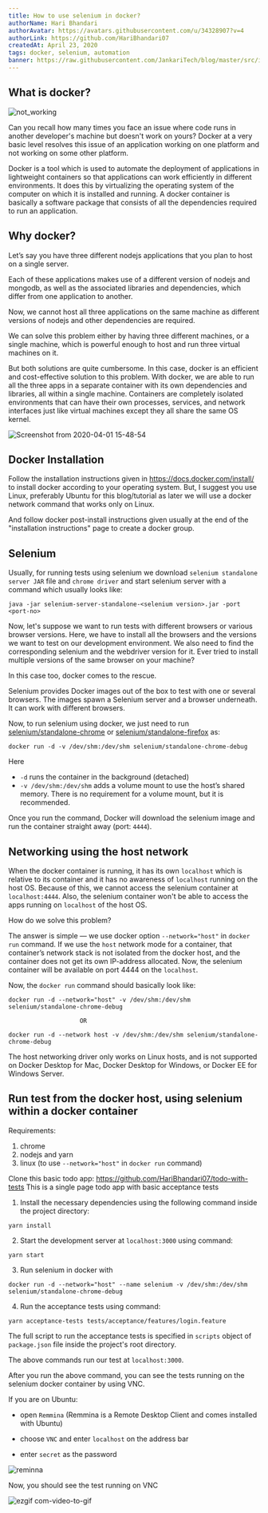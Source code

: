 ```yaml
---
title: How to use selenium in docker?
authorName: Hari Bhandari
authorAvatar: https://avatars.githubusercontent.com/u/34328907?v=4
authorLink: https://github.com/HariBhandari07
createdAt: April 23, 2020
tags: docker, selenium, automation
banner: https://raw.githubusercontent.com/JankariTech/blog/master/src/imgs/fallback_banner.png
---
```


## What is docker?
![not_working](https://user-images.githubusercontent.com/34328907/78120341-7b56f900-7429-11ea-9b3f-1a5e17b813da.png)

Can you recall how many times you face an issue where code runs in another developer's machine but doesn't work on yours? Docker
at a very basic level resolves this issue of an application working on one platform and not working on some other platform.

Docker is a tool which is used to automate the deployment of applications in lightweight containers so that applications can
work efficiently in different environments. It does this by virtualizing the operating system of the computer on which it is
installed and running. A docker container is basically a software package that consists of all the dependencies required to run an
application.


## Why docker?
Let’s say you have three different nodejs applications that you plan to host on a single server.

Each of these applications makes use of a different version of nodejs and mongodb, as well as the associated libraries and dependencies, which differ from one application to another.

Now, we cannot host all three applications on the same machine as different versions of nodejs and other dependencies are required.

We can solve this problem either by having three different machines, or a single machine, which is powerful enough to host and run three virtual machines on it.

But both solutions are quite cumbersome. In this case, docker is an efficient and cost-effective solution to this problem. With docker, we are able to run all the three apps in a separate container with its own dependencies and libraries, all within a single machine. Containers are completely isolated environments that can have their own processes, services, and network interfaces just like virtual machines except they all share the same OS kernel.

![Screenshot from 2020-04-01 15-48-54](https://user-images.githubusercontent.com/34328907/78125190-6336a800-7430-11ea-91f6-644ca63d9e54.png)

## Docker Installation
Follow the installation instructions given in https://docs.docker.com/install/ to install docker according to your operating system. But, I suggest you use Linux, preferably Ubuntu for this blog/tutorial as later we will use a docker network command that works only on Linux.

And follow docker post-install instructions given usually at the end of the "installation instructions" page to create a docker group.

## Selenium

Usually, for running tests using selenium we download `selenium standalone server JAR` file and `chrome driver` and start selenium server with a command which usually looks like:

`java -jar selenium-server-standalone-<selenium version>.jar -port <port-no>`

Now, let's suppose we want to run tests with different browsers or various browser versions. Here, we have to install all the browsers and the versions we want to test on our development environment. We also need to find the corresponding selenium and the webdriver version for it. Ever tried to install multiple versions of the same browser on your machine?

In this case too, docker comes to the rescue.

Selenium provides Docker images out of the box to test with one or several browsers. The images spawn a Selenium server and a browser underneath. It can work with different browsers.

Now, to run selenium using docker, we just need to run [selenium/standalone-chrome](https://hub.docker.com/r/selenium/standalone-chrome) or [selenium/standalone-firefox](https://hub.docker.com/r/selenium/standalone-firefox) as:

`docker run -d -v /dev/shm:/dev/shm selenium/standalone-chrome-debug`

Here
- `-d` runs the container in the background (detached)
- `-v /dev/shm:/dev/shm` adds a volume mount to use the host’s shared memory. There is no requirement for a volume mount, but it is recommended.

Once you run the command, Docker will download the selenium image and run the container straight away (port: `4444`).

## Networking using the host network
When the docker container is running, it has its own `localhost` which is relative to its container and it has no awareness of `localhost` running on the host OS. Because of this, we cannot access the selenium container at `localhost:4444`. Also, the selenium container won't be able to access the apps running on `localhost` of the host OS.

How do we solve this problem?

The answer is simple — we use docker option `--network="host"` in `docker run` command. If we use the `host` network mode for a container, that container’s network stack is not isolated from the docker host, and the container does not get its own IP-address allocated. Now, the selenium container will be available on port 4444 on the `localhost`.

Now, the `docker run` command should basically look like:

`docker run -d --network="host" -v /dev/shm:/dev/shm selenium/standalone-chrome-debug`

                        OR

`docker run -d --network host -v /dev/shm:/dev/shm selenium/standalone-chrome-debug`

The host networking driver only works on Linux hosts, and is not supported on Docker Desktop for Mac, Docker Desktop for Windows, or Docker EE for Windows Server.

## Run test from the docker host, using selenium within a docker container
Requirements:
1. chrome
2. nodejs and yarn
3. linux (to use `--network="host"` in `docker run` command)

Clone this basic todo app: https://github.com/HariBhandari07/todo-with-tests
This is a single page todo app with basic acceptance tests

1. Install the necessary dependencies using the following command inside the project directory:

`yarn install`

2. Start the development server at `localhost:3000` using command:

`yarn start`

3. Run selenium in docker with

`docker run -d --network="host" --name selenium -v /dev/shm:/dev/shm selenium/standalone-chrome-debug`

4. Run the acceptance tests using command:

`yarn acceptance-tests tests/acceptance/features/login.feature`

The full script to run the acceptance tests is specified in `scripts` object of `package.json` file inside the project's root directory.

The above commands run our test at `localhost:3000`.

After you run the above command, you can see the tests running on the selenium docker container by using VNC.

If you are on Ubuntu:

- open `Remmina` (Remmina is a Remote Desktop Client and comes installed with Ubuntu)

- choose `VNC` and enter `localhost` on the address bar

- enter `secret` as the password

![reminna](https://user-images.githubusercontent.com/34328907/79425650-ba687b00-7fe1-11ea-8b76-9d1100cc05c7.png)

Now, you should see the test running on VNC

![ezgif com-video-to-gif](https://user-images.githubusercontent.com/34328907/79431517-47afcd80-7fea-11ea-8b83-0b7d729eb1e6.gif)
